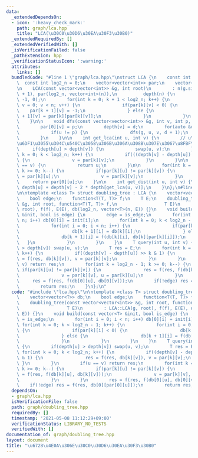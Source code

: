 ```yaml
---
data:
  _extendedDependsOn:
  - icon: ':heavy_check_mark:'
    path: graph/lca.hpp
    title: "LCA(\u30C0\u30D6\u30EA\u30F3\u30B0)"
  _extendedRequiredBy: []
  _extendedVerifiedWith: []
  _isVerificationFailed: false
  _pathExtension: hpp
  _verificationStatusIcon: ':warning:'
  attributes:
    links: []
  bundledCode: "#line 1 \"graph/lca.hpp\"\nstruct LCA {\n    const int n = 0;\n  \
    \  const int log2_n = 0;\n    vector<vector<int>> par;\n    vector<int> depth;\n\
    \n    LCA(const vector<vector<int>> &g, int root)\n        : n(g.size()), log2_n(log2(n)\
    \ + 1), par(log2_n, vector<int>(n)),\n          depth(n) {\n        dfs(g, root,\
    \ -1, 0);\n        for(int k = 0; k + 1 < log2_n; k++) {\n            for(int\
    \ v = 0; v < n; v++) {\n                if(par[k][v] < 0) {\n                \
    \    par[k + 1][v] = -1;\n                } else {\n                    par[k\
    \ + 1][v] = par[k][par[k][v]];\n                }\n            }\n        }\n\
    \    }\n\n    void dfs(const vector<vector<int>> &g, int v, int p, int d) {\n\
    \        par[0][v] = p;\n        depth[v] = d;\n        for(auto &u : g[v]) {\n\
    \            if(u != p) {\n                dfs(g, u, v, d + 1);\n            }\n\
    \        }\n    }\n\n    int get_lca(int u, int v) {\n        // u\u3068v\u306E\
    \u6DF1\u3055\u304C\u540C\u3058\u306B\u306A\u308B\u307E\u3067\u8FBF\u308B\n   \
    \     if(depth[u] > depth[v]) {\n            swap(u, v);\n        }\n        for(int\
    \ k = 0; k < log2_n; k++) {\n            if(((depth[v] - depth[u]) >> k) & 1)\
    \ {\n                v = par[k][v];\n            }\n        }\n\n        if(u\
    \ == v) {\n            return u;\n        }\n\n        for(int k = log2_n - 1;\
    \ k >= 0; k--) {\n            if(par[k][u] != par[k][v]) {\n                u\
    \ = par[k][u];\n                v = par[k][v];\n            }\n        }\n   \
    \     return par[0][u];\n    }\n\n    int get_dist(int u, int v) {\n        return\
    \ depth[u] + depth[v] - 2 * depth[get_lca(u, v)];\n    }\n};\n#line 2 \"graph/doubling_tree.hpp\"\
    \n\ntemplate <class T> struct doubling_tree : LCA {\n    vector<vector<T>> db;\n\
    \    bool edge;\n    function<T(T, T)> f;\n    T E;\n    doubling_tree(const vector<vector<int>>\
    \ &g, int root, function<T(T, T)> f,\n                  T E)\n        : LCA::LCA(g,\
    \ root), f(f), E(E), db(log2_n, vector<T>(n, E)) {}\n    void build(const vector<T>\
    \ &init, bool is_edge) {\n        edge = is_edge;\n        for(int i = 0; i <\
    \ n; i++) db[0][i] = init[i];\n        for(int k = 0; k < log2_n - 1; k++) {\n\
    \            for(int i = 0; i < n; i++) {\n                if(par[k][i] < 0) {\n\
    \                    db[k + 1][i] = db[k][i];\n                } else {\n    \
    \                db[k + 1][i] = f(db[k][i], db[k][par[k][i]]);\n             \
    \   }\n            }\n        }\n    }\n    T query(int u, int v) {\n        if(depth[u]\
    \ > depth[v]) swap(u, v);\n        T res = E;\n        for(int k = 0; k < log2_n;\
    \ k++) {\n            if((depth[v] - depth[u]) >> k & 1) {\n                res\
    \ = f(res, db[k][v]), v = par[k][v];\n            }\n        }\n        if(u ==\
    \ v) return res;\n        for(int k = log2_n - 1; k >= 0; k--) {\n           \
    \ if(par[k][u] != par[k][v]) {\n                res = f(res, f(db[k][u], db[k][v]));\n\
    \                v = par[k][v], u = par[k][u];\n            }\n        }\n   \
    \     res = f(res, f(db[0][u], db[0][v]));\n        if(!edge) res = f(res, db[0][par[0][u]]);\n\
    \        return res;\n    }\n};\n"
  code: "#include \"lca.hpp\"\n\ntemplate <class T> struct doubling_tree : LCA {\n\
    \    vector<vector<T>> db;\n    bool edge;\n    function<T(T, T)> f;\n    T E;\n\
    \    doubling_tree(const vector<vector<int>> &g, int root, function<T(T, T)> f,\n\
    \                  T E)\n        : LCA::LCA(g, root), f(f), E(E), db(log2_n, vector<T>(n,\
    \ E)) {}\n    void build(const vector<T> &init, bool is_edge) {\n        edge\
    \ = is_edge;\n        for(int i = 0; i < n; i++) db[0][i] = init[i];\n       \
    \ for(int k = 0; k < log2_n - 1; k++) {\n            for(int i = 0; i < n; i++)\
    \ {\n                if(par[k][i] < 0) {\n                    db[k + 1][i] = db[k][i];\n\
    \                } else {\n                    db[k + 1][i] = f(db[k][i], db[k][par[k][i]]);\n\
    \                }\n            }\n        }\n    }\n    T query(int u, int v)\
    \ {\n        if(depth[u] > depth[v]) swap(u, v);\n        T res = E;\n       \
    \ for(int k = 0; k < log2_n; k++) {\n            if((depth[v] - depth[u]) >> k\
    \ & 1) {\n                res = f(res, db[k][v]), v = par[k][v];\n           \
    \ }\n        }\n        if(u == v) return res;\n        for(int k = log2_n - 1;\
    \ k >= 0; k--) {\n            if(par[k][u] != par[k][v]) {\n                res\
    \ = f(res, f(db[k][u], db[k][v]));\n                v = par[k][v], u = par[k][u];\n\
    \            }\n        }\n        res = f(res, f(db[0][u], db[0][v]));\n    \
    \    if(!edge) res = f(res, db[0][par[0][u]]);\n        return res;\n    }\n};"
  dependsOn:
  - graph/lca.hpp
  isVerificationFile: false
  path: graph/doubling_tree.hpp
  requiredBy: []
  timestamp: '2021-05-08 11:12:29+09:00'
  verificationStatus: LIBRARY_NO_TESTS
  verifiedWith: []
documentation_of: graph/doubling_tree.hpp
layout: document
title: "\u6728\u4E0A\u306E\u30C0\u30D6\u30EA\u30F3\u30B0"
---
```

